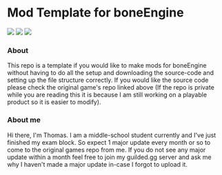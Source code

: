 # Mod Template for boneEngine

[<img src="https://i.postimg.cc/zygSZ1pZ/guilded-Button.png"/>](https://guilded.gg/thomas-hub "My Guilded Server") 
[<img src="https://i.postimg.cc/3d6CcwXF/game-Button.png" />](https://github.com/thomasa-dev/boneEngine-private "Private Repo")
[<img src="https://i.postimg.cc/VSP9zHHS/wiki-Button.png" />](https://github.com/thomasa-dev/boneEngine-mod-template/wiki)
### About
This repo is a template if you would like to make mods for boneEngine without having to do all the setup and downloading the source-code and setting up the file structure correctly. If you would like the source code please check the original game's repo linked above (If the repo is private while you are reading this it is because I am still working on a playable product so it is easier to modify).
### About me
Hi there, I'm Thomas. I am a middle-school student currently and I've just finished my exam block. So expect 1 major update every month or so to come to the original games repo from me. If you do not see any major update within a month feel free to join my guilded.gg server and ask me why I haven't made a major update in-case I forgot to upload it.
